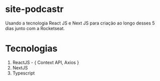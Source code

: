 # site-podcastr

Usando a tecnologia React JS e Next JS para criação ao longo desses 5 dias junto com a Rocketseat.


# Tecnologias 

1. ReactJS - { Context API, Axios } 
2. NextJS
3. Typescript 
